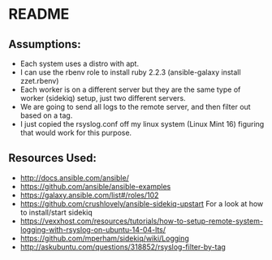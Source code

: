# README

## Assumptions:
- Each system uses a distro with apt.
- I can use the rbenv role to install ruby 2.2.3 (ansible-galaxy install zzet.rbenv)
- Each worker is on a different server but they are the same type of worker (sidekiq) setup, just two different servers.
- We are going to send all logs to the remote server, and then filter out based on a tag.
- I just copied the rsyslog.conf off my linux system (Linux Mint 16) figuring that would work for this purpose.

## Resources Used:
- http://docs.ansible.com/ansible/
- https://github.com/ansible/ansible-examples
- https://galaxy.ansible.com/list#/roles/102
- https://github.com/crushlovely/ansible-sidekiq-upstart For a look at how to install/start sidekiq
- https://vexxhost.com/resources/tutorials/how-to-setup-remote-system-logging-with-rsyslog-on-ubuntu-14-04-lts/
- https://github.com/mperham/sidekiq/wiki/Logging
- http://askubuntu.com/questions/318852/rsyslog-filter-by-tag
